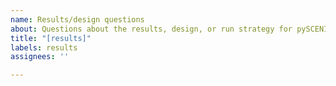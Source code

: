 ```yaml
---
name: Results/design questions
about: Questions about the results, design, or run strategy for pySCENIC
title: "[results]"
labels: results
assignees: ''

---
```


<!-- If you have questions about results, design, or strategy for running pySCENIC, please ask here -->
